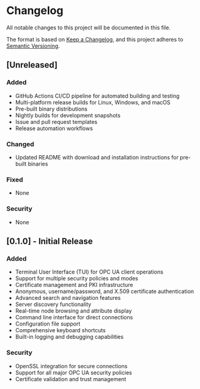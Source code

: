 # Changelog

All notable changes to this project will be documented in this file.

The format is based on [Keep a Changelog](https://keepachangelog.com/en/1.0.0/),
and this project adheres to [Semantic Versioning](https://semver.org/spec/v2.0.0.html).

## [Unreleased]

### Added
- GitHub Actions CI/CD pipeline for automated building and testing
- Multi-platform release builds for Linux, Windows, and macOS
- Pre-built binary distributions
- Nightly builds for development snapshots
- Issue and pull request templates
- Release automation workflows

### Changed
- Updated README with download and installation instructions for pre-built binaries

### Fixed
- None

### Security
- None

## [0.1.0] - Initial Release

### Added
- Terminal User Interface (TUI) for OPC UA client operations
- Support for multiple security policies and modes
- Certificate management and PKI infrastructure
- Anonymous, username/password, and X.509 certificate authentication
- Advanced search and navigation features
- Server discovery functionality
- Real-time node browsing and attribute display
- Command line interface for direct connections
- Configuration file support
- Comprehensive keyboard shortcuts
- Built-in logging and debugging capabilities

### Security
- OpenSSL integration for secure connections
- Support for all major OPC UA security policies
- Certificate validation and trust management
